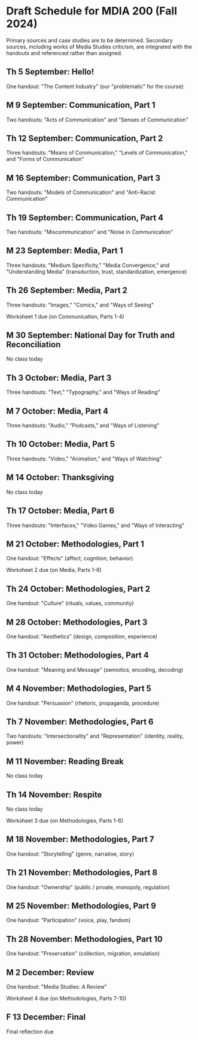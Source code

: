 # Draft Schedule for MDIA 200 (Fall 2024) 

Primary sources and case studies are to be determined. Secondary sources, including works of Media Studies criticism, are integrated with the handouts and referenced rather than assigned. 

## Th 5 September: Hello! 

One handout: "The Content Industry" (our "problematic" for the course) 

## M 9 September: Communication, Part 1

Two handouts: "Acts of Communication" and "Senses of Communication"

## Th 12 September: Communication, Part 2 

Three handouts: "Means of Communication," "Levels of Communication," and "Forms of Communication"

## M 16 September: Communication, Part 3 

Two handouts: "Models of Communication" and "Anti-Racist Communication"

## Th 19 September: Communication, Part 4 

Two handouts: "Miscommunication" and "Noise in Communication"

## M 23 September: Media, Part 1 

Three handouts: "Medium Specificity," "Media Convergence," and "Understanding Media" (transduction, trust, standardization, emergence)

## Th 26 September: Media, Part 2 

Three handouts: "Images," "Comics," and "Ways of Seeing"

Worksheet 1 due (on Communication, Parts 1-4)

## M 30 September: National Day for Truth and Reconciliation

No class today

## Th 3 October: Media, Part 3 

Three handouts: "Text," "Typography," and "Ways of Reading"

## M 7 October: Media, Part 4 

Three handouts: "Audio," "Podcasts," and "Ways of Listening"

## Th 10 October: Media, Part 5

Three handouts: "Video," "Animation," and "Ways of Watching"

## M 14 October: Thanksgiving 

No class today

## Th 17 October: Media, Part 6 

Three handouts: "Interfaces," "Video Games," and "Ways of Interacting"

## M 21 October: Methodologies, Part 1

One handout: "Effects" (affect, cognition, behavior)

Worksheet 2 due (on Media, Parts 1-6) 

## Th 24 October: Methodologies, Part 2

One handout: "Culture" (rituals, values, community)

## M 28 October: Methodologies, Part 3

One handout: "Aesthetics" (design, composition, experience)

## Th 31 October: Methodologies, Part 4

One handout: "Meaning and Message" (semiotics, encoding, decoding) 

## M 4 November: Methodologies, Part 5

One handout: "Persuasion" (rhetoric, propaganda, procedure)

## Th 7 November: Methodologies, Part 6 

Two handouts: "Intersectionality" and "Representation" (identity, reality, power)

## M 11 November: Reading Break 

No class today

## Th 14 November: Respite 

No class today 

Worksheet 3 due (on Methodologies, Parts 1-6)

## M 18 November: Methodologies, Part 7 

One handout: "Storytelling" (genre, narrative, story)

## Th 21 November: Methodologies, Part 8 

One handout: "Ownership" (public / private, monopoly, regulation) 

## M 25 November: Methodologies, Part 9 

One handout: "Participation" (voice, play, fandom)

## Th 28 November: Methodologies, Part 10

One handout: "Preservation" (collection, migration, emulation) 

## M 2 December: Review 

One handout: "Media Studies: A Review"

Worksheet 4 due (on Methodologies, Parts 7-10)

## F 13 December: Final 

Final reflection due 
